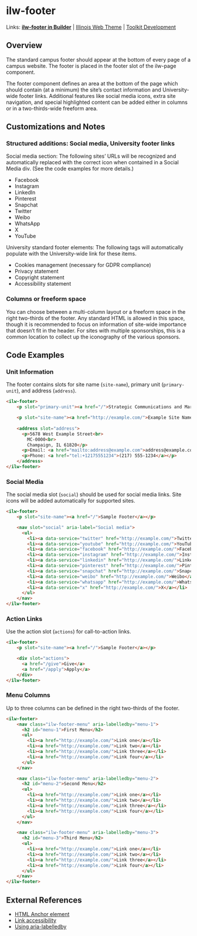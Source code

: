 # ilw-footer

Links: **[ilw-footer in Builder](https://builder3.toolkit.illinois.edu/component/ilw-footer/index.html)** |
[Illinois Web Theme](https://webtheme.illinois.edu/) |
[Toolkit Development](https://github.com/web-illinois/toolkit-management)

## Overview

The standard campus footer should appear at the bottom of every page of a campus website. The footer is placed in the footer slot of the ilw-page component.

The footer component defines an area at the bottom of the page which should contain (at a minimum) the site’s contact information and University-wide footer links. Additional features like social media icons, extra site navigation, and special highlighted content can be added either in columns or in a two-thirds-wide freeform area.

## Customizations and Notes

### Structured additions: Social media, University footer links

Social media section: The following sites’ URLs will be recognized and automatically replaced with the correct icon when contained in a Social Media div. (See the code examples for more details.)

- Facebook
- Instagram
- LinkedIn
- Pinterest
- Snapchat
- Twitter
- Weibo
- WhatsApp
- X
- YouTube

University standard footer elements: The following tags will automatically populate with the University-wide link for these items.

- Cookies management (necessary for GDPR compliance)
- Privacy statement
- Copyright statement
- Accessibility statement

### Columns or freeform space

You can choose between a multi-column layout or a freeform space in the right two-thirds of the footer.
Any standard HTML is allowed in this space, though it is recommended to focus on information of site-wide importance that doesn’t fit in the header.
For sites with multiple sponsorships, this is a common location to collect up the iconography of the various sponsors.

## Code Examples

### Unit Information

The footer contains slots for site name (`site-name`), primary unit (`primary-unit`), and address (`address`).

```html
<ilw-footer>
    <p slot="primary-unit"><a href="/">Strategic Communications and Marketing</a></p>

    <p slot="site-name"><a href="http://example.com/">Example Site Name</a></p>
    
    <address slot="address">
      <p>5678 West Example Street<br>
        MC-0000<br>
        Champaign, IL 61820</p>
      <p>Email: <a href="mailto:address@example.com">address@example.com</a></p>
      <p>Phone: <a href="tel:+12175551234">(217) 555-1234</a></p>
    </address>
</ilw-footer>
```

### Social Media

The social media slot (`social`) should be used for social media links. Site icons will be added automatically for supported sites.

```html
<ilw-footer>
    <p slot="site-name"><a href="/">Sample Footer</a></p>

    <nav slot="social" aria-label="Social media">
      <ul>
        <li><a data-service="twitter" href="http://example.com/">Twitter</a></li>
        <li><a data-service="youtube" href="http://example.com/">YouTube</a></li>
        <li><a data-service="facebook" href="http://example.com/">Facebook</a></li>
        <li><a data-service="instagram" href="http://example.com/">Instagram</a></li>
        <li><a data-service="linkedin" href="http://example.com/">LinkedIn</a></li>
        <li><a data-service="pinterest" href="http://example.com/">Pinterest</a></li>
        <li><a data-service="snapchat" href="http://example.com/">Snapchat</a></li>
        <li><a data-service="weibo" href="http://example.com/">Weibo</a></li>
        <li><a data-service="whatsapp" href="http://example.com/">WhatsApp</a></li>
        <li><a data-service="x" href="http://example.com/">X</a></li>
      </ul>
    </nav>
</ilw-footer>
```

### Action Links

Use the action slot (`actions`) for call-to-action links.

```html
<ilw-footer>
    <p slot="site-name"><a href="/">Sample Footer</a></p>

    <div slot="actions">
      <a href="/give">Give</a>
      <a href="/apply">Apply</a>
    </div>
</ilw-footer>
```

### Menu Columns

Up to three columns can be defined in the right two-thirds of the footer.

```html
<ilw-footer>
    <nav class="ilw-footer-menu" aria-labelledby="menu-1">
      <h2 id="menu-1">First Menu</h2>
      <ul>
        <li><a href="http://example.com/">Link one</a></li>
        <li><a href="http://example.com/">Link two</a></li>
        <li><a href="http://example.com/">Link three</a></li>
        <li><a href="http://example.com/">Link four</a></li>
      </ul>
    </nav>

    <nav class="ilw-footer-menu" aria-labelledby="menu-2">
      <h2 id="menu-2">Second Menu</h2>
      <ul>
        <li><a href="http://example.com/">Link one</a></li>
        <li><a href="http://example.com/">Link two</a></li>
        <li><a href="http://example.com/">Link three</a></li>
        <li><a href="http://example.com/">Link four</a></li>
      </ul>
    </nav>

    <nav class="ilw-footer-menu" aria-labelledby="menu-3">
      <h2 id="menu-3">Third Menu</h2>
      <ul>
        <li><a href="http://example.com/">Link one</a></li>
        <li><a href="http://example.com/">Link two</a></li>
        <li><a href="http://example.com/">Link three</a></li>
        <li><a href="http://example.com/">Link four</a></li>
      </ul>
    </nav>
</ilw-footer>
```

## External References

- [HTML Anchor element](https://developer.mozilla.org/en-US/docs/Web/HTML/Element/a)
- [Link accessibility](https://www.w3.org/WAI/WCAG21/Techniques/html/H30.html)
- [Using aria-labelledby](https://www.w3.org/WAI/tutorials/forms/labels/#using-aria-labelledby)
